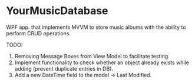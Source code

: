 # YourMusicDatabase
WPF app. that implements MVVM to store music albums with the ability to perform CRUD operations

TODO:
1. Removing Message Boxes from View Model to facilitate testing.
2. Implement functionality to check whether an object already exists while adding (prevent duplicate entries in DB).
3. Add a new DateTime field to the model -> Last Modified.
